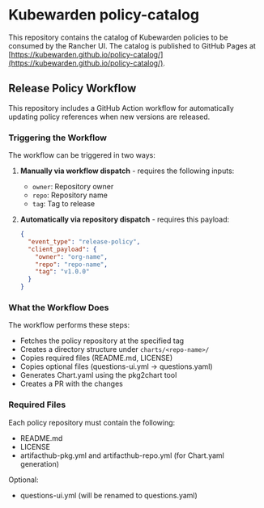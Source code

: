# Kubewarden policy-catalog

This repository contains the catalog of Kubewarden policies to be consumed by the Rancher UI. The catalog is published to GitHub Pages at [https://kubewarden.github.io/policy-catalog/](https://kubewarden.github.io/policy-catalog/).

## Release Policy Workflow

This repository includes a GitHub Action workflow for automatically updating policy references when new versions are released.

### Triggering the Workflow

The workflow can be triggered in two ways:

1. **Manually via workflow dispatch** - requires the following inputs:

   - `owner`: Repository owner
   - `repo`: Repository name
   - `tag`: Tag to release

2. **Automatically via repository dispatch** - requires this payload:
   ```json
   {
     "event_type": "release-policy",
     "client_payload": {
       "owner": "org-name",
       "repo": "repo-name",
       "tag": "v1.0.0"
     }
   }
   ```

### What the Workflow Does

The workflow performs these steps:

- Fetches the policy repository at the specified tag
- Creates a directory structure under `charts/<repo-name>/`
- Copies required files (README.md, LICENSE)
- Copies optional files (questions-ui.yml → questions.yaml)
- Generates Chart.yaml using the pkg2chart tool
- Creates a PR with the changes

### Required Files

Each policy repository must contain the following:

- README.md
- LICENSE
- artifacthub-pkg.yml and artifacthub-repo.yml (for Chart.yaml generation)

Optional:

- questions-ui.yml (will be renamed to questions.yaml)
